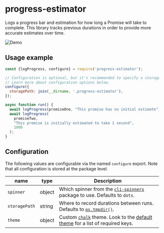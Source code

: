# progress-estimator

Logs a progress bar and estimation for how long a Promise will take to complete. This library tracks previous durations in order to provide more accurate estimates over time.

![Demo](https://user-images.githubusercontent.com/29597/48972972-6757e780-efea-11e8-8f16-cd40e449b3a8.gif)

## Usage example

```js
const {logProgress, configure} = require('progress-estimator');

// Configuration is optional, but it's recommended to specify a storage location.
// Learn more about configuration options below.
configure({
  storagePath: join(__dirname, '.progress-estimator'),
});

async function run() {
  await logProgress(promiseOne, "This promise has no initial estimate");
  await logProgress(
    promiseTwo,
    "This promise is initially estimated to take 1 second",
    1000
  );
}
```

## Configuration

The following values are configurable via the named `configure` export. Note that all configuration is stored at the package level.

| name | type | Description |
| --- | --- | --- |
| `spinner` | object | Which spinner from the [`cli-spinners`](https://npmjs.com/package/cli-spinners) package to use. Defaults to `dots`. |
| `storagePath` | string | Where to record durations between runs. Defaults to [`os.tmpdir()`](https://nodejs.org/api/os.html). |
| `theme` | object | Custom [`chalk`](https://npmjs.com/package/chalk) theme. Look to the [default theme](https://github.com/bvaughn/progress-estimator/blob/master/src/theme.js) for a list of required keys. |
